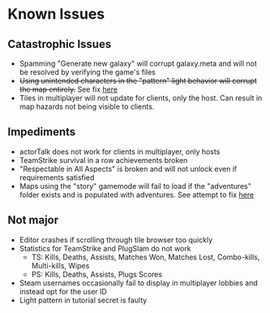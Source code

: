 # Known Issues

## Catastrophic Issues
- Spamming "Generate new galaxy" will corrupt galaxy.meta and will not be resolved by verifying the game's files
- ~~Using unintended characters in the "pattern" light behavior will corrupt the map entirely.~~ See fix [here](https://github.com/Promethibot/CobaltModificationsPublic/blob/71ac3f2f9d11c599803000c691088b3cf377591b/bugfixes/lightBehaviours.lua)
- Tiles in multiplayer will not update for clients, only the host. Can result in map hazards not being visible to clients.

## Impediments
- actorTalk does not work for clients in multiplayer, only hosts
- TeamStrike survival in a row achievements broken
- "Respectable in All Aspects" is broken and will not unlock even if requirements satisfied
- Maps using the "story" gamemode will fail to load if the "adventures" folder exists and is populated with adventures. See attempt to fix [here](https://github.com/Promethibot/CobaltModificationsPublic/blob/71ac3f2f9d11c599803000c691088b3cf377591b/bugfixes/modeStory.lua)

## Not major
- Editor crashes if scrolling through tile browser too quickly
- Statistics for TeamStrike and PlugSlam do not work
    - TS: Kills, Deaths, Assists, Matches Won, Matches Lost, Combo-kills, Multi-kills, Wipes
    - PS: Kills, Deaths, Assists, Plugs Scores
- Steam usernames occasionally fail to display in multiplayer lobbies and instead opt for the user ID
- Light pattern in tutorial secret is faulty